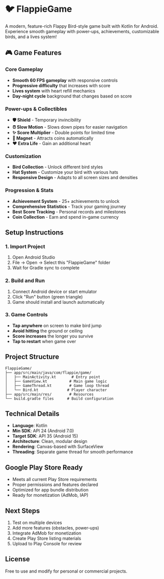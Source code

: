 # 🐦 FlappieGame

A modern, feature-rich Flappy Bird-style game built with Kotlin for Android. Experience smooth gameplay with power-ups, achievements, customizable birds, and a lives system!

## 🎮 Game Features

### Core Gameplay
- **Smooth 60 FPS gameplay** with responsive controls
- **Progressive difficulty** that increases with score
- **Lives system** with heart refill mechanics
- **Day-night cycle** background that changes based on score

### Power-ups & Collectibles
- **🛡️ Shield** - Temporary invincibility
- **⏰ Slow Motion** - Slows down pipes for easier navigation
- **✨ Score Multiplier** - Double points for limited time
- **🧲 Magnet** - Attracts coins automatically
- **❤️ Extra Life** - Gain an additional heart

### Customization
- **Bird Collection** - Unlock different bird styles
- **Hat System** - Customize your bird with various hats
- **Responsive Design** - Adapts to all screen sizes and densities

### Progression & Stats
- **Achievement System** - 25+ achievements to unlock
- **Comprehensive Statistics** - Track your gaming journey
- **Best Score Tracking** - Personal records and milestones
- **Coin Collection** - Earn and spend in-game currency

## Setup Instructions

### 1. Import Project
1. Open Android Studio
2. File → Open → Select this "FlappieGame" folder
3. Wait for Gradle sync to complete

### 2. Build and Run
1. Connect Android device or start emulator
2. Click "Run" button (green triangle)
3. Game should install and launch automatically

### 3. Game Controls
- **Tap anywhere** on screen to make bird jump
- **Avoid hitting** the ground or ceiling
- **Score increases** the longer you survive
- **Tap to restart** when game over

## Project Structure
```
FlappieGame/
├── app/src/main/java/com/flappie/game/
│   ├── MainActivity.kt       # Entry point
│   ├── GameView.kt          # Main game logic
│   ├── GameThread.kt        # Game loop thread
│   └── Bird.kt             # Player character
├── app/src/main/res/        # Resources
└── build.gradle files      # Build configuration
```

## Technical Details
- **Language**: Kotlin
- **Min SDK**: API 24 (Android 7.0)
- **Target SDK**: API 35 (Android 15)
- **Architecture**: Clean, modular design
- **Rendering**: Canvas-based with SurfaceView
- **Threading**: Separate game thread for smooth performance

## Google Play Store Ready
- Meets all current Play Store requirements
- Proper permissions and features declared
- Optimized for app bundle distribution
- Ready for monetization (AdMob, IAP)

## Next Steps
1. Test on multiple devices
2. Add more features (obstacles, power-ups)
3. Integrate AdMob for monetization
4. Create Play Store listing materials
5. Upload to Play Console for review

## License
Free to use and modify for personal or commercial projects.
